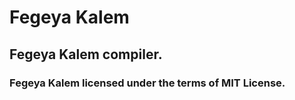 # Fegeya Kalem
## Fegeya Kalem compiler.

### Fegeya Kalem licensed under the terms of MIT License.
